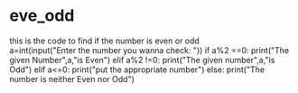 # eve_odd

this is the code to find if the number is even or odd
<br>
a=int(input("Enter the number you wanna check: "))
if a%2 ==0:
    print("The given Number",a,"is Even")
elif a%2 !=0:
    print("The given number",a,"is Odd")
elif a<=0:
    print("put the appropriate number")
else:
    print("The number is neither Even nor Odd")
